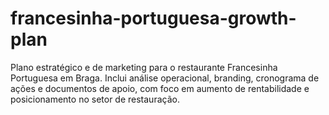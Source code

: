 # francesinha-portuguesa-growth-plan
Plano estratégico e de marketing para o restaurante Francesinha Portuguesa em Braga. Inclui análise operacional, branding, cronograma de ações e documentos de apoio, com foco em aumento de rentabilidade e posicionamento no setor de restauração.
